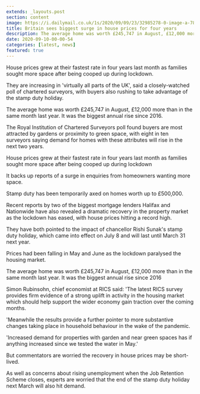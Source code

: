 ```yaml
---
extends: _layouts.post
section: content
image: https://i.dailymail.co.uk/1s/2020/09/09/23/32985278-0-image-a-78_1599692184050.jpg 
title: Britain sees biggest surge in house prices for four years 
description: The average home was worth £245,747 in August, £12,000 more than in the same month last year. It was the biggest annual rise since 2016. 
date: 2020-09-10-00-00-54 
categories: [latest, news] 
featured: true 
--- 
```

House prices grew at their fastest rate in four years last month as families sought more space after being cooped up during lockdown.

They are increasing in 'virtually all parts of the UK', said a closely-watched poll of chartered surveyors, with buyers also rushing to take advantage of the stamp duty holiday.

The average home was worth £245,747 in August, £12,000 more than in the same month last year. It was the biggest annual rise since 2016. 

The Royal Institution of Chartered Surveyors poll found buyers are most attracted by gardens or proximity to green space, with eight in ten surveyors saying demand for homes with these attributes will rise in the next two years. 

House prices grew at their fastest rate in four years last month as families sought more space after being cooped up during lockdown

It backs up reports of a surge in enquiries from homeowners wanting more space.

Stamp duty has been temporarily axed on homes worth up to £500,000. 

Recent reports by two of the biggest mortgage lenders Halifax and Nationwide have also revealed a dramatic recovery in the property market as the lockdown has eased, with house prices hitting a record high.

They have both pointed to the impact of chancellor Rishi Sunak's stamp duty holiday, which came into effect on July 8 and will last until March 31 next year.

Prices had been falling in May and June as the lockdown paralysed the housing market.

The average home was worth £245,747 in August, £12,000 more than in the same month last year. It was the biggest annual rise since 2016

Simon Rubinsohn, chief economist at RICS said: 'The latest RICS survey provides firm evidence of a strong uplift in activity in the housing market which should help support the wider economy gain traction over the coming months.

'Meanwhile the results provide a further pointer to more substantive changes taking place in household behaviour in the wake of the pandemic.

'Increased demand for properties with garden and near green spaces has if anything increased since we tested the water in May.'

But commentators are worried the recovery in house prices may be short-lived.

As well as concerns about rising unemployment when the Job Retention Scheme closes, experts are worried that the end of the stamp duty holiday next March will also hit demand.

